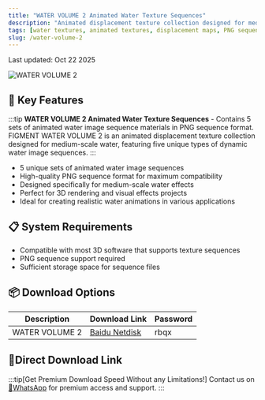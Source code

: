 ```yaml
---
title: "WATER VOLUME 2 Animated Water Texture Sequences"
description: "Animated displacement texture collection designed for medium-scale water featuring five unique types of dynamic water image sequences in PNG format"
tags: [water textures, animated textures, displacement maps, PNG sequences, 3D water effects]
slug: /water-volume-2
---
```


Last updated: Oct 22 2025

![WATER VOLUME 2](https://www.gfxcamp.com/wp-content/uploads/2025/10/WATER-VOLUME-2.jpg)

## 🚀 Key Features

:::tip
**WATER VOLUME 2 Animated Water Texture Sequences** - Contains 5 sets of animated water image sequence materials in PNG sequence format. FIGMENT WATER VOLUME 2 is an animated displacement texture collection designed for medium-scale water, featuring five unique types of dynamic water image sequences.
:::

- 5 unique sets of animated water image sequences
- High-quality PNG sequence format for maximum compatibility
- Designed specifically for medium-scale water effects
- Perfect for 3D rendering and visual effects projects
- Ideal for creating realistic water animations in various applications

## 📋 System Requirements

- Compatible with most 3D software that supports texture sequences
- PNG sequence support required
- Sufficient storage space for sequence files

## 📦 Download Options

| Description | Download Link | Password |
|-------------|---------------|----------|
| WATER VOLUME 2 | [Baidu Netdisk](https://pan.baidu.com/s/15MuLXrlYsnFyRfg3feEmuQ?pwd=rbqx) | rbqx |

## 🚀Direct Download Link
:::tip[Get Premium Download Speed Without any Limitations!]
Contact us on [💬WhatsApp](https://wa.me/+8613237610083) for premium  access and support.
:::
